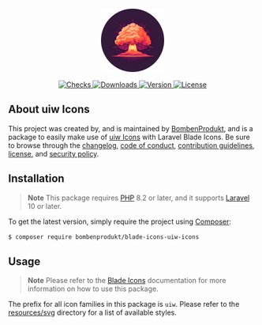 <p align="center">
    <a href="https://bombenprodukt.com" target="_blank">
        <img src="https://raw.githubusercontent.com/BombenProdukt/assets/main/logo-text.svg" width="128" alt="BombenProdukt Logo" />
    </a>
</p>

<p align="center">
    <a href="https://github.com/BombenProdukt/blade-icons-uiw-icons/actions">
        <img src="https://badge.sh/github/check-runs/BombenProdukt/blade-icons-uiw-icons" alt="Checks" />
    </a>
    <a href="https://packagist.org/packages/bombenprodukt/blade-icons-uiw-icons">
        <img src="https://badge.sh/packagist/downloads/BombenProdukt/blade-icons-uiw-icons" alt="Downloads" />
    </a>
    <a href="https://packagist.org/packages/bombenprodukt/blade-icons-uiw-icons">
        <img src="https://badge.sh/packagist/version/BombenProdukt/blade-icons-uiw-icons" alt="Version" />
    </a>
    <a href="https://packagist.org/packages/bombenprodukt/blade-icons-uiw-icons">
        <img src="https://badge.sh/packagist/license/BombenProdukt/blade-icons-uiw-icons" alt="License" />
    </a>
</p>

## About uiw Icons

This project was created by, and is maintained by [BombenProdukt](https://github.com/BombenProdukt), and is a package to easily make use of [uiw Icons](https://github.com/uiwjs/icons) with Laravel Blade Icons. Be sure to browse through the [changelog](CHANGELOG.md), [code of conduct](.github/CODE_OF_CONDUCT.md), [contribution guidelines](.github/CONTRIBUTING.md), [license](LICENSE), and [security policy](.github/SECURITY.md).

## Installation

> **Note**
> This package requires [PHP](https://www.php.net/) 8.2 or later, and it supports [Laravel](https://laravel.com/) 10 or later.

To get the latest version, simply require the project using [Composer](https://getcomposer.org/):

```bash
$ composer require bombenprodukt/blade-icons-uiw-icons
```

## Usage

> **Note**
> Please refer to the [Blade Icons](https://github.com/BombenProdukt/blade-icons) documentation for more information on how to use this package.

The prefix for all icon families in this package is `uiw`. Please refer to the [resources/svg](/resources/svg) directory for a list of available styles.
